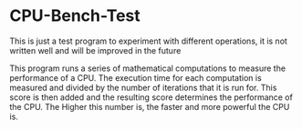 # CPU-Bench-Test
This is just a test program to experiment with different operations, it is not written well and will be improved in the future

This program runs a series of mathematical computations to measure the performance of a CPU. 
The execution time for each computation is measured and divided by the number of iterations that it is run for.
This score is then added and the resulting score determines the performance of the CPU. The Higher this number is, the faster and more powerful the CPU is. 
